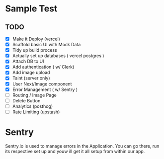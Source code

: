 # Sample Test

## TODO

- [x] Make it Deploy (vercel)
- [x] Scaffold basic UI with Mock Data
- [x] Tidy up build process
- [x] Actually set up databases ( vercel postgres )
- [x] Attach DB to UI
- [x] Add authentication ( w/ Clerk)
- [x] Add image upload
- [x] Taint (server only)
- [x] User Next/Image component
- [x] Error Management ( w/ Sentry )
- [ ] Routing / Image Page
- [ ] Delete Button
- [ ] Analytics (posthog)
- [ ] Rate Limiting (upstash)

# Sentry
Sentry.io is used to manage errors in the Application.  You can go there, run its respective set up and youw ill get it all setup from within our app.
